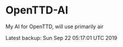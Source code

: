 # OpenTTD-AI
My AI for OpenTTD, will use primarily air

Latest backup: Sun Sep 22 05:17:01 UTC 2019
